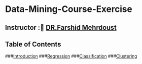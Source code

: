 # Data-Mining-Course-Exercise
## Instructor : [ِDR.Farshid Mehrdoust](https://scholar.google.com/citations?user=JUWwhBoAAAAJ&hl=en)
## Table of Contents
###[Introduction](https://drive.google.com/file/d/19cxaPGDngtPUan2A_MZauU1_xmR4r6mG/view?usp=sharing)
###[Regression](https://drive.google.com/file/d/1j29ax3hGFy9cBUpFZSSw65ubcC-P0vbn/view?usp=sharing)
###[Classification](https://drive.google.com/file/d/1Uq6JJyOIb6rN8nS8iA6u6DI5ngr8k168/view?usp=sharing)
###[Clustering](https://drive.google.com/file/d/171Nhs7Yu5B1mO0S0dlZPzjmTksCQEYPS/view?usp=sharing)
